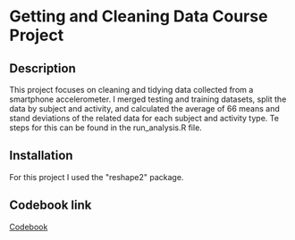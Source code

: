 # Getting and Cleaning Data Course Project

## Description
This project focuses on cleaning and tidying data collected from a smartphone accelerometer. I merged testing and training datasets, split the data by subject and activity, and calculated the average of 66 means and stand deviations of the related data for each subject and activity type. Te steps for this can be found in the run_analysis.R file.

## Installation
For this project I used the "reshape2" package.

## Codebook link
[Codebook](https://github.com/jbellantoni/Getting-and-Cleaning-Data/blob/master/Codebook.md)
